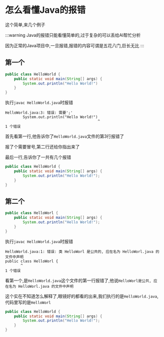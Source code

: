 # 怎么看懂Java的报错

这个简单,来几个例子

:::warning
Java的报错只能看懂简单的,过于复杂的可以丢给AI帮忙分析

因为正常的Java项目中,一旦报错,报错的内容可谓是五花八门,巨长无比
:::

## 第一个

```java
public class HelloWorld {
    public static void main(String[] args) {
        System.out.println("Hello World!")
    }
}
```

执行`javac HelloWorld.java`时报错

```shell
HelloWorld.java:3: 错误: 需要';'
        System.out.println("Hello World!")
                                          ^
1 个错误
```

首先看第一行,他告诉你了`HelloWorld.java`文件的第3行报错了

报了个需要冒号,第二行还给你指出来了

最后一行,告诉你了一共有几个报错

```java
public class HelloWorld {
    public static void main(String[] args) {
        System.out.println("Hello World!");
    }
}
```

## 第二个

```java
public class HelloWorl {
    public static void main(String[] args) {
        System.out.println("Hello World!");
    }
}
```

执行`javac HelloWorld.java`时报错

```shell
HelloWorld.java:1: 错误: 类 HelloWorl 是公共的, 应在名为 HelloWorl.java 的文件中声明
public class HelloWorl {
       ^
1 个错误
```

看第一个,是`HelloWorld.java`这个文件的第一行报错了,他说`HelloWorl是公共, 应在名为 HelloWorl.java 的文件中声明`

这个实在不知道怎么解释了,眼镜好的都看的出来,我们执行的是`HelloWorld.java`,代码里写的是`HelloWorl`

```java
public class HelloWorld {
    public static void main(String[] args) {
        System.out.println("Hello World!");
    }
}
```
